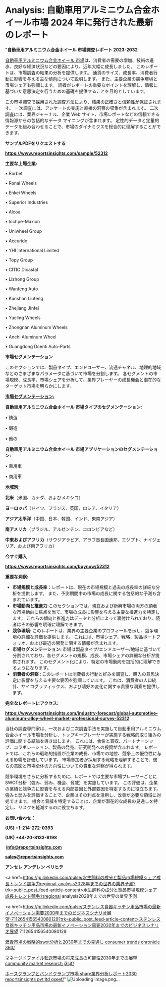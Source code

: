 # Analysis: 自動車用アルミニウム合金ホイール市場 2024 年に発行された最新のレポート

"<strong>自動車用アルミニウム合金ホイール 市場調査レポート 2023-2032</strong>

<a href=https://www.reportsinsights.com/sample/52312>自動車用アルミニウム合金ホイール 市場</a>は、消費者の需要の増加、技術の進歩、良好な経済状況などの要因により、近年大幅に成長しました。 このレポートは、市場調査の結果の分析を提供します。 通貨のサイズ、成長率、消費者行動に影響を与える主な傾向について説明します。 また、主要企業の競争環境と市場シェアも強調します。 読者がレポートの重要なポイントを理解し、情報に基づいた意思決定を行うための基礎を提供することを目的としています。

この市場調査で採用された調査方法により、結果の正確さと信頼性が保証されます。 一次調査には、アンケートの実施と直接の洞察の収集が含まれます。 二次調査には、業界ジャーナル、企業 Web サイト、市場レポートなどの信頼できる情報源からの包括的なデータ マイニングが含まれます。 定性的データと定量的データを組み合わせることで、市場のダイナミクスを総合的に理解することができます。

<strong><b>サンプルPDFをリクエストする</b></strong>

<a href=https://www.reportsinsights.com/sample/52312><strong><u>https://www.reportsinsights.com/sample/52312</u></strong></a>

<strong>主要な上場企業:</strong>

• Borbet

• Ronal Wheels

• Enkei Wheels

• Superior Industries

• Alcoa

• Iochpe-Maxion

• Uniwheel Group

• Accuride

• YHI International Limited

• Topy Group

• CITIC Dicastal

• Lizhong Group

• Wanfeng Auto

• Kunshan Liufeng

• Zhejiang Jinfei

• Yueling Wheels

• Zhongnan Aluminum Wheels

• Anchi Aluminum Wheel

• Guangdong Dcenti Auto-Parts

<strong>市場セグメンテーション</strong>

このセクションでは、製品タイプ、エンドユーザー、流通チャネル、地理的地域などのさまざまなパラメータに基づいて市場を分割します。 各セグメントの市場規模、成長率、市場シェアを分析して、業界プレーヤーの成長機会と潜在的なターゲット市場を明らかにします。

<strong><u>市場セグメンテーション</u></strong><strong><u>:</u></strong>

<strong>自動車用アルミニウム合金ホイール 市場タイプのセグメンテーション:</strong>

• 鋳造

• 鍛造

• 他の

<strong>自動車用アルミニウム合金ホイール 市場アプリケーションのセグメンテーション:</strong>

• 乗用車

• 商用車

<strong><u>地域別</u></strong><strong><u>:</u></strong>

<strong>北米</strong>（米国、カナダ、およびメキシコ）

<strong>ヨーロッパ</strong>（ドイツ、フランス、英国、ロシア、イタリア）

<strong>アジア太平洋</strong>（中国、日本、韓国、インド、東南アジア）

<strong>南アメリカ</strong>（ブラジル、アルゼンチン、コロンビアなど）

<strong>中東およびアフリカ</strong>（サウジアラビア、アラブ首長国連邦、エジプト、ナイジェリア、および南アフリカ）

<strong>今すぐ購入</strong>

<a href=https://www.reportsinsights.com/buynow/52312><strong><u>https://www.reportsinsights.com/buynow/52312</u></strong></a>

<strong>重要な洞察:</strong>
<ul>
  <li><strong>市場規模と成長率：</strong>レポートは、現在の市場規模と過去の成長率の詳細な分析を提供します。 また、予測期間中の市場の成長に関する包括的な予測も含まれています。</li>
  <li><strong>市場動向と推進力:</strong>このセクションでは、現在および新興市場の両方の顕著な市場動向に焦点を当て、市場の成長に影響を与える主要な推進力を特定します。 これらの傾向と推進力はデータと分析によって裏付けられており、読者はその影響を明確に理解できます。</li>
  <li><strong>競争環境</strong>: このレポートは、業界の主要企業のプロフィールを示し、競争環境の詳細な評価を提供します。 これには、市場シェア、戦略、製品ポートフォリオ、および最近の開発に関する情報が含まれます。</li>
  <li><strong>市場セグメンテーション: </strong>市場は製品タイプ/エンドユーザー/地域に基づいて分割されており、各セグメントの規模、成長、市場シェアの詳細な分析が提供されます。 このセグメント化により、特定の市場動向を包括的に理解できるようになります。</li>
  <li><strong>消費者の洞察 : </strong>このレポートは消費者の行動と好みを調査し、購入の意思決定に影響を与える主要な要因を強調しています。 これは、消費者の人口統計、サイコグラフィックス、および嗜好の変化に関する貴重な洞察を提供します。</li>
</ul>
<strong>完全なレポートにアクセス:</strong>

<a href=https://www.reportsinsights.com/industry-forecast/global-automotive-aluminum-alloy-wheel-market-professional-survey-52312><strong><u><b>https://www.reportsinsights.com/industry-forecast/global-automotive-aluminum-alloy-wheel-market-professional-survey-52312</b></u></strong></a>

当社の調査専門家は、一次および二次調査手法を実施して自動車用アルミニウム合金ホイール市場を分析し、トップキープレーヤーが実施する戦略的取り組みの評価に関する結論を導き出します。 これには、合併と買収、パートナーシップ、コラボレーション、製品の発売、研究開発への投資が含まれます。 レポートでは、これらの戦略的措置が企業の成長、市場での地位、競争上の優位性に与える影響を評価しています。 市場参加者が採用する戦略を理解することで、彼らの意図と市場全体の方向性についての貴重な洞察が得られます。

競争環境をさらに分析するために、レポートでは主要な市場プレーヤーごとにSWOT分析（強み、弱み、機会、脅威）を実施しています。 この評価は、企業の業績と競争力に影響を与える内部要因と外部要因を特定するのに役立ちます。 強みと弱みを評価することで、企業はその利点を活用し、改善が必要な領域に対処できます。 機会と脅威を特定することは、企業が潜在的な成長の見通しを特定し、リスクを軽減するのに役立ちます。

<strong>お問い合わせ：</strong>

<strong>(US) +1-214-272-0393</strong>

<strong>(UK) +44-20-8133-9198</strong>

<strong> </strong><a href=info@reportsinsights.com><strong><u>info@reportsinsights.com</u></strong></a>

<a href=sales@reportsinsights.com><strong><u>sales@reportsinsights.com</u></strong></a>

<strong>アンセレ アンデレン ベリヒテ</strong>

<a href=https://jp.linkedin.com/pulse/水生飼料の成分と製品市場規模シェア成長トレンド競争力regional-analysis2028年までの世界の業界予測?trk=public_post_feed-article-content>水生飼料の成分と製品市場規模シェア成長トレンド競争力regional analysis2028年までの世界の業界予測</a>

<a href=https://jp.linkedin.com/pulse/ステンレス食器キッチン用品市場の最新イノベーション需要2030年までのビジネスシナリオ展望-7112654156540080129?trk=public_post_feed-article-content>ステンレス食器キッチン用品市場の最新イノベーション需要2030年までのビジネスシナリオ展望 7112654156540080129</a>

<a href=https://www.linkedin.com/pulse/瀝青市場の戦略的swot分析と2030年までの見通し-consumer-trends-chronicle-360/>瀝青市場の戦略的swot分析と2030年までの見通し consumer trends chronicle 360/</a>

<a href=https://www.linkedin.com/pulse/マネージドファイル転送市場の将来成長の可能性2030年までの展望-community-market-research-j3cjf/>マネージドファイル転送市場の将来成長の可能性2030年までの展望 community market research j3cjf/</a>

<a href=https://www.linkedin.com/pulse/ホースクランプとバンドクランプ市場-share業界分析レポート2030-reportsinsights-pvt-ltd-qxeef/>ホースクランプとバンドクランプ市場 share業界分析レポート2030 reportsinsights pvt ltd qxeef/</a>"
![Uploading image.png…]()
